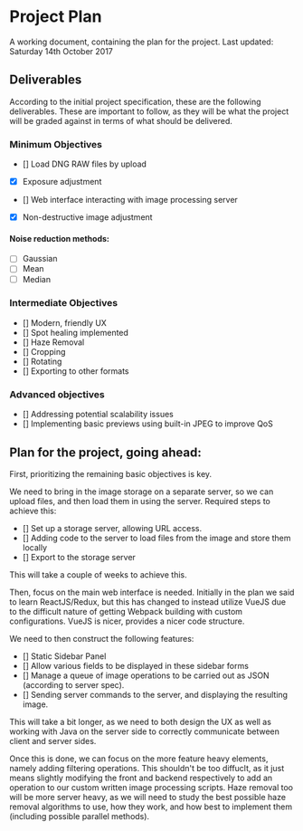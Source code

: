 # Project Plan
A working document, containing the plan for the project.
Last updated: Saturday 14th October 2017

## Deliverables
According to the initial project specification, these are the following deliverables. These are important to follow, as they will be what the project will be graded against in terms of what should be delivered.

### Minimum Objectives
- [] Load DNG RAW files by upload
- [x] Exposure adjustment
- [] Web interface interacting with image processing server
- [x] Non-destructive image adjustment

#### Noise reduction methods:
- [ ] Gaussian
- [ ] Mean
- [ ] Median

### Intermediate Objectives
- [] Modern, friendly UX
- [] Spot healing implemented
- [] Haze Removal
- [] Cropping
- [] Rotating
- [] Exporting to other formats

### Advanced objectives
- [] Addressing potential scalability issues
- [] Implementing basic previews using built-in JPEG to improve QoS

## Plan for the project, going ahead:

First, prioritizing the remaining basic objectives is key.

We need to bring in the image storage on a separate server, so we can upload files, and then load them in using the server. Required steps to achieve this:

- [] Set up a storage server, allowing URL access.
- [] Adding code to the server to load files from the image and store them locally
- [] Export to the storage server

This will take a couple of weeks to achieve this.

Then, focus on the main web interface is needed. Initially in the plan we said to learn ReactJS/Redux, but this has changed to instead utilize VueJS due to the difficult nature of getting Webpack building with custom configurations. VueJS is nicer, provides a nicer code structure.

We need to then construct the following features:

- [] Static Sidebar Panel
- [] Allow various fields to be displayed in these sidebar forms
- [] Manage a queue of image operations to be carried out as JSON (according to server spec).
- [] Sending server commands to the server, and displaying the resulting image.


This will take a bit longer, as we need to both design the UX as well as working with Java on the server side to correctly communicate between client and server sides.

Once this is done, we can focus on the more feature heavy elements, namely adding filtering operations. This shouldn't be too diffuclt, as it just means slightly modifying the front and backend respectively to add an operation to our custom written image processing scripts. Haze removal too will be more server heavy, as we will need to study the best possible haze removal algorithms to use, how they work, and how best to implement them (including possible parallel methods).
